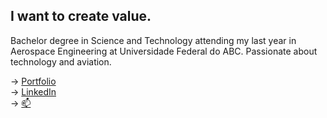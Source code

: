 <!--
**Pietrohl/Pietrohl** is a ✨ _special_ ✨ repository because its `README.md` (this file) appears on your GitHub profile.-->

## I want to create value.

Bachelor degree in Science and Technology attending my last year in Aerospace Engineering at Universidade Federal do ABC. Passionate about technology and aviation. 


-> [Portfolio](https://pietrohl.github.io) \
-> [LinkedIn](https://linkedin.com/in/pietrohlabadessa/) \
-> [:mailbox:](mailto:pietro.h.labadessa@gmail.com/)

